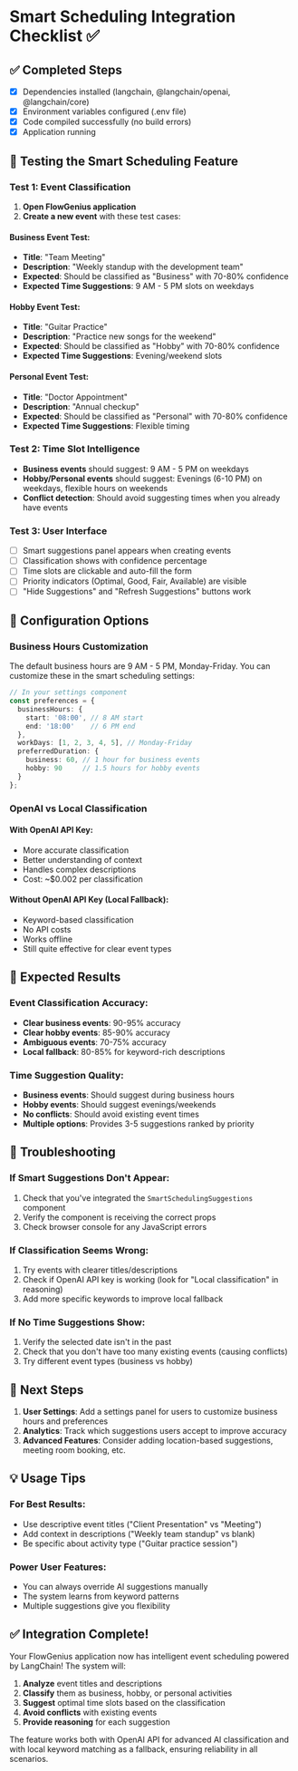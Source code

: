 # Smart Scheduling Integration Checklist ✅

## ✅ Completed Steps
- [x] Dependencies installed (langchain, @langchain/openai, @langchain/core)
- [x] Environment variables configured (.env file)
- [x] Code compiled successfully (no build errors)
- [x] Application running

## 🧪 Testing the Smart Scheduling Feature

### Test 1: Event Classification
1. **Open FlowGenius application**
2. **Create a new event** with these test cases:

#### Business Event Test:
- **Title**: "Team Meeting"
- **Description**: "Weekly standup with the development team"
- **Expected**: Should be classified as "Business" with 70-80% confidence
- **Expected Time Suggestions**: 9 AM - 5 PM slots on weekdays

#### Hobby Event Test:
- **Title**: "Guitar Practice"
- **Description**: "Practice new songs for the weekend"
- **Expected**: Should be classified as "Hobby" with 70-80% confidence
- **Expected Time Suggestions**: Evening/weekend slots

#### Personal Event Test:
- **Title**: "Doctor Appointment"
- **Description**: "Annual checkup"
- **Expected**: Should be classified as "Personal" with 70-80% confidence
- **Expected Time Suggestions**: Flexible timing

### Test 2: Time Slot Intelligence
- **Business events** should suggest: 9 AM - 5 PM on weekdays
- **Hobby/Personal events** should suggest: Evenings (6-10 PM) on weekdays, flexible hours on weekends
- **Conflict detection**: Should avoid suggesting times when you already have events

### Test 3: User Interface
- [ ] Smart suggestions panel appears when creating events
- [ ] Classification shows with confidence percentage
- [ ] Time slots are clickable and auto-fill the form
- [ ] Priority indicators (Optimal, Good, Fair, Available) are visible
- [ ] "Hide Suggestions" and "Refresh Suggestions" buttons work

## 🔧 Configuration Options

### Business Hours Customization
The default business hours are 9 AM - 5 PM, Monday-Friday. You can customize these in the smart scheduling settings:

```typescript
// In your settings component
const preferences = {
  businessHours: {
    start: '08:00', // 8 AM start
    end: '18:00'    // 6 PM end
  },
  workDays: [1, 2, 3, 4, 5], // Monday-Friday
  preferredDuration: {
    business: 60, // 1 hour for business events
    hobby: 90     // 1.5 hours for hobby events
  }
};
```

### OpenAI vs Local Classification

#### With OpenAI API Key:
- More accurate classification
- Better understanding of context
- Handles complex descriptions
- Cost: ~$0.002 per classification

#### Without OpenAI API Key (Local Fallback):
- Keyword-based classification
- No API costs
- Works offline
- Still quite effective for clear event types

## 🎯 Expected Results

### Event Classification Accuracy:
- **Clear business events**: 90-95% accuracy
- **Clear hobby events**: 85-90% accuracy
- **Ambiguous events**: 70-75% accuracy
- **Local fallback**: 80-85% for keyword-rich descriptions

### Time Suggestion Quality:
- **Business events**: Should suggest during business hours
- **Hobby events**: Should suggest evenings/weekends
- **No conflicts**: Should avoid existing event times
- **Multiple options**: Provides 3-5 suggestions ranked by priority

## 🐛 Troubleshooting

### If Smart Suggestions Don't Appear:
1. Check that you've integrated the `SmartSchedulingSuggestions` component
2. Verify the component is receiving the correct props
3. Check browser console for any JavaScript errors

### If Classification Seems Wrong:
1. Try events with clearer titles/descriptions
2. Check if OpenAI API key is working (look for "Local classification" in reasoning)
3. Add more specific keywords to improve local fallback

### If No Time Suggestions Show:
1. Verify the selected date isn't in the past
2. Check that you don't have too many existing events (causing conflicts)
3. Try different event types (business vs hobby)

## 🚀 Next Steps

1. **User Settings**: Add a settings panel for users to customize business hours and preferences
2. **Analytics**: Track which suggestions users accept to improve accuracy
3. **Advanced Features**: Consider adding location-based suggestions, meeting room booking, etc.

## 💡 Usage Tips

### For Best Results:
- Use descriptive event titles ("Client Presentation" vs "Meeting")
- Add context in descriptions ("Weekly team standup" vs blank)
- Be specific about activity type ("Guitar practice session")

### Power User Features:
- You can always override AI suggestions manually
- The system learns from keyword patterns
- Multiple suggestions give you flexibility

## ✅ Integration Complete!

Your FlowGenius application now has intelligent event scheduling powered by LangChain! The system will:

1. **Analyze** event titles and descriptions
2. **Classify** them as business, hobby, or personal activities  
3. **Suggest** optimal time slots based on the classification
4. **Avoid conflicts** with existing events
5. **Provide reasoning** for each suggestion

The feature works both with OpenAI API for advanced AI classification and with local keyword matching as a fallback, ensuring reliability in all scenarios. 